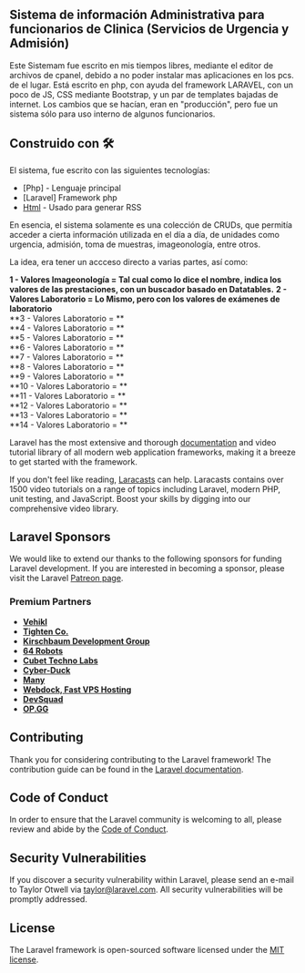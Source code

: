 ## Sistema de información Administrativa para funcionarios de Clinica (Servicios de Urgencia y Admisión)
Este Sistemam fue escrito en mis tiempos libres, mediante el editor de archivos de cpanel, debido a no poder instalar mas aplicaciones en los pcs. de el lugar.
Está escrito en php, con ayuda del framework LARAVEL, con un poco de JS, CSS mediante Bootstrap, y un par de templates bajadas de internet.
Los cambios que se hacían, eran en "producción", pero fue un sistema sólo para uso interno de algunos funcionarios.

## Construido con 🛠️
El sistema, fue escrito con las siguientes tecnologías:

* [Php] - Lenguaje principal
* [Laravel] Framework php
* [Html](#) - Usado para generar RSS


En esencia, el sistema solamente es una colección de CRUDs, que permitía acceder a cierta información utilizada en el día a día, de unidades como urgencia, admisión, toma de muestras, imageonología, entre otros.

La idea, era tener un accceso directo a varias partes, así como:

**1 -  Valores Imageonología = Tal cual como lo dice el nombre, indica los valores de las prestaciones, con un buscador basado en Datatables.**
**2 -  Valores Laboratorio   = Lo Mismo, pero con los valores de exámenes de laboratorio**  
**3 -  Valores Laboratorio   = **  
**4 -  Valores Laboratorio   = **  
**5 -  Valores Laboratorio   = **  
**6 -  Valores Laboratorio   = **  
**7 -  Valores Laboratorio   = **  
**8 -  Valores Laboratorio   = **  
**9 -  Valores Laboratorio   = **  
**10 - Valores Laboratorio   = **  
**11 - Valores Laboratorio   = **  
**12 - Valores Laboratorio   = **  
**13 - Valores Laboratorio   = **  
**14 - Valores Laboratorio   = **  



Laravel has the most extensive and thorough [documentation](https://laravel.com/docs) and video tutorial library of all modern web application frameworks, making it a breeze to get started with the framework.

If you don't feel like reading, [Laracasts](https://laracasts.com) can help. Laracasts contains over 1500 video tutorials on a range of topics including Laravel, modern PHP, unit testing, and JavaScript. Boost your skills by digging into our comprehensive video library.

## Laravel Sponsors

We would like to extend our thanks to the following sponsors for funding Laravel development. If you are interested in becoming a sponsor, please visit the Laravel [Patreon page](https://patreon.com/taylorotwell).

### Premium Partners

- **[Vehikl](https://vehikl.com/)**
- **[Tighten Co.](https://tighten.co)**
- **[Kirschbaum Development Group](https://kirschbaumdevelopment.com)**
- **[64 Robots](https://64robots.com)**
- **[Cubet Techno Labs](https://cubettech.com)**
- **[Cyber-Duck](https://cyber-duck.co.uk)**
- **[Many](https://www.many.co.uk)**
- **[Webdock, Fast VPS Hosting](https://www.webdock.io/en)**
- **[DevSquad](https://devsquad.com)**
- **[OP.GG](https://op.gg)**

## Contributing

Thank you for considering contributing to the Laravel framework! The contribution guide can be found in the [Laravel documentation](https://laravel.com/docs/contributions).

## Code of Conduct

In order to ensure that the Laravel community is welcoming to all, please review and abide by the [Code of Conduct](https://laravel.com/docs/contributions#code-of-conduct).

## Security Vulnerabilities

If you discover a security vulnerability within Laravel, please send an e-mail to Taylor Otwell via [taylor@laravel.com](mailto:taylor@laravel.com). All security vulnerabilities will be promptly addressed.

## License

The Laravel framework is open-sourced software licensed under the [MIT license](https://opensource.org/licenses/MIT).
